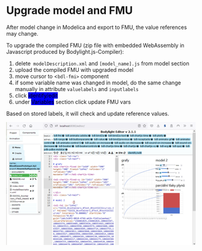 # Upgrade model and FMU

After model change in Modelica and export to FMU, the value references may change.&#x20;

To upgrade the compiled FMU (zip file with embedded WebAssembly in Javascript produced by Bodylight.js-Compiler):

1. delete` modelDescription.xml` and `[model_name].js` from model section
2. upload the compiled FMU with upgraded model
3. move cursor to <`bdl-fmi>` component&#x20;
4. if some variable name was changed in model, do the same change manually in attribute `valuelabels` and `inputlabels`
5. click <mark style="background-color:blue;">identify/edit</mark>
6. under <mark style="background-color:blue;">Variables</mark> section click update FMU vars&#x20;

Based on stored labels, it will check and update reference values.

![](../../.gitbook/assets/2e7gQAc60D.gif)



